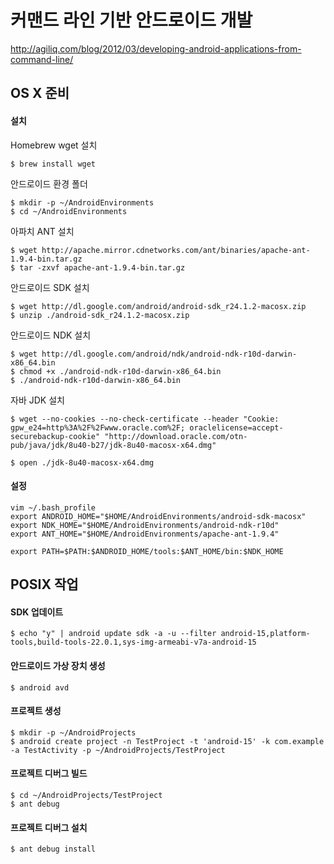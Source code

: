 커맨드 라인 기반 안드로이드 개발
================================

<http://agiliq.com/blog/2012/03/developing-android-applications-from-command-line/>


OS X 준비
---------

#### 설치 

Homebrew wget 설치

    $ brew install wget

안드로이드 환경 폴더

    $ mkdir -p ~/AndroidEnvironments
    $ cd ~/AndroidEnvironments

아파치 ANT 설치

    $ wget http://apache.mirror.cdnetworks.com/ant/binaries/apache-ant-1.9.4-bin.tar.gz
    $ tar -zxvf apache-ant-1.9.4-bin.tar.gz

안드로이드 SDK 설치

    $ wget http://dl.google.com/android/android-sdk_r24.1.2-macosx.zip 
    $ unzip ./android-sdk_r24.1.2-macosx.zip

안드로이드 NDK 설치

    $ wget http://dl.google.com/android/ndk/android-ndk-r10d-darwin-x86_64.bin
    $ chmod +x ./android-ndk-r10d-darwin-x86_64.bin
    $ ./android-ndk-r10d-darwin-x86_64.bin

자바 JDK 설치

    $ wget --no-cookies --no-check-certificate --header "Cookie: gpw_e24=http%3A%2F%2Fwww.oracle.com%2F; oraclelicense=accept-securebackup-cookie" "http://download.oracle.com/otn-pub/java/jdk/8u40-b27/jdk-8u40-macosx-x64.dmg"

    $ open ./jdk-8u40-macosx-x64.dmg


#### 설정

    vim ~/.bash_profile
    export ANDROID_HOME="$HOME/AndroidEnvironments/android-sdk-macosx"
    export NDK_HOME="$HOME/AndroidEnvironments/android-ndk-r10d"
    export ANT_HOME="$HOME/AndroidEnvironments/apache-ant-1.9.4"

    export PATH=$PATH:$ANDROID_HOME/tools:$ANT_HOME/bin:$NDK_HOME


POSIX 작업
----------

#### SDK 업데이트

    $ echo "y" | android update sdk -a -u --filter android-15,platform-tools,build-tools-22.0.1,sys-img-armeabi-v7a-android-15


#### 안드로이드 가상 장치 생성

    $ android avd


#### 프로젝트 생성

    $ mkdir -p ~/AndroidProjects
    $ android create project -n TestProject -t 'android-15' -k com.example -a TestActivity -p ~/AndroidProjects/TestProject


#### 프로젝트 디버그 빌드 

    $ cd ~/AndroidProjects/TestProject
    $ ant debug


#### 프로젝트 디버그 설치

    $ ant debug install

